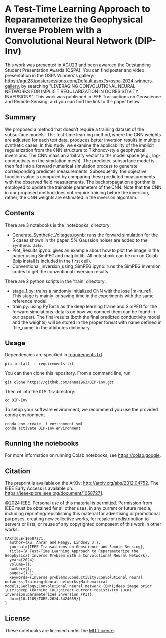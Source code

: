 # A Test-Time Learning Approach to Reparameterize the Geophysical Inverse Problem with a Convolutional Neural Network (DIP-Inv)

This work was presented in AGU23 and been awarded the Outstanding Student Presentation Awards (OSPA). You can find poster and video presentation in the OSPA Winners's gallery: https://agu23.ipostersessions.com/Default.aspx?s=ospa-2024-winners-gallery, by searching "LEVERAGING CONVOLUTIONAL NEURAL NETWORKS FOR IMPLICIT REGULARIZATION IN DC RESISTIVITY INVERSIONS". This work was published in IEEE Transactions on Geoscience and Remote Sensing, and you can find the link to the paper below.

## Summary
We proposed a method that doesn’t require a training dataset of the subsurface models. This test-time learning method, where the CNN weights are adjusted for each test data, produces better inversion results in multiple synthetic cases. 
In this study, we examine the applicability of the implicit regularization from the CNN structure to Tikhonov-style geophysical inversions. The CNN maps an arbitrary vector to the model space (e.g., log-conductivity on the simulation mesh). 
The predicted subsurface model is then fed into a forward numerical simulation process to generate corresponding predicted measurements. 
Subsequently, the objective function value is computed by comparing these predicted measurements with the observed field measurements. 
The backpropagation algorithm is employed to update the trainable parameters of the CNN. 
Note that the CNN in our proposed method does not require training before the inversion, rather, the CNN weights are estimated in the inversion algorithm.

## Contents
There are 3 notebooks in the 'notebooks' directory:
- Generate_Synthetic_Voltages.ipynb: runs the forward simulation for the 5 cases shown in the paper. 5% Gaussion noises are added to the synthetic data. 
- Plot_Results.ipynb: gives an example about how to plot the image in the paper using SimPEG and matplotlib.
All notesbook can be run on Colab (!pip install is included in the first cell).
- Conventional_inversion_using_SimPEG.ipynb: runs the SimPEG inversion codes to get the conventional inversion results.

There are 2 python scripts in the 'train' directory:
- stage_1.py: trains a randomly initialized CNN with the lose |m-m_ref|. This stage is mainly for saving time in the experiments with the same reference model.
- train.py: using PyTorch as the deep learning frame and SimPEG for the forward simulations (details on how we connect them can be found in our paper). 
The final results (both the final predicted conductivity model and the weights) will be stored in the proper format with name defined in 'file_name' in the attributes dictionary.

## Usage

Dependencies are specified in [requirements.txt](/requirements.txt)

```
pip install -r requirements.txt
```
You can then clone this repository. From a command line, run

```
git clone https://github.com/anna1963/DIP-Inv.git
```

Then `cd` into the `DIP-Inv` directory:

```
cd DIP-Inv
```

To setup your software environment, we recommend you use the provided conda environment

```
conda env create -f environment.yml
conda activate DIP-Inv-environment
```
## Running the notebooks

For more information on running Colab notebooks, see https://colab.google.

## Citation

The preprint is available on the ArXiv: http://arxiv.org/abs/2312.04752.
The IEEE Early Access is available on: https://ieeexplore.ieee.org/document/10587271.

©2024 IEEE. Personal use of this material is permitted. Permission from IEEE must be obtained for all other uses, in any current or future media, including reprinting/republishing this material for advertising or promotional purposes, creating new collective works, for resale or redistribution to servers or lists, or reuse of any copyrighted component of this work in other works.

```
@ARTICLE{10587271,
  author={Xu, Anran and Heagy, Lindsey J.},
  journal={IEEE Transactions on Geoscience and Remote Sensing}, 
  title={A Test-Time Learning Approach to Reparameterize the Geophysical Inverse Problem with a Convolutional Neural Network}, 
  year={2024},
  volume={},
  number={},
  pages={1-1},
  keywords={Inverse problems;Conductivity;Convolutional neural networks;Training;Neural networks;Mathematical models;Geology;Convolutional neural network (CNN);deep image prior (DIP);deep learning (DL);direct-current resistivity (DCR) inversion;parameterized inversion (PI)},
  doi={10.1109/TGRS.2024.3424659}}
}
```

## License
These notebooks are licensed under the [MIT License](/LICENSE).

